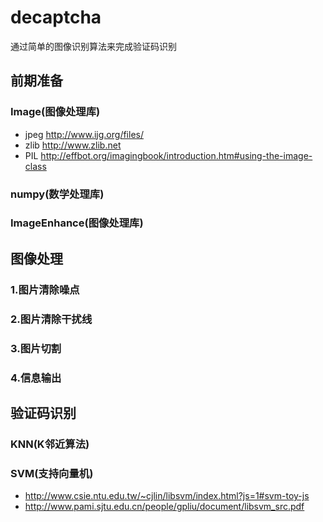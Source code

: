 # decaptcha
 通过简单的图像识别算法来完成验证码识别
## 前期准备
### Image(图像处理库)
- jpeg http://www.ijg.org/files/
- zlib http://www.zlib.net
- PIL http://effbot.org/imagingbook/introduction.htm#using-the-image-class

### numpy(数学处理库)

### ImageEnhance(图像处理库)
## 图像处理

### 1.图片清除噪点
### 2.图片清除干扰线
### 3.图片切割
### 4.信息输出
## 验证码识别
### KNN(K邻近算法)

### SVM(支持向量机)
- http://www.csie.ntu.edu.tw/~cjlin/libsvm/index.html?js=1#svm-toy-js
- http://www.pami.sjtu.edu.cn/people/gpliu/document/libsvm_src.pdf

